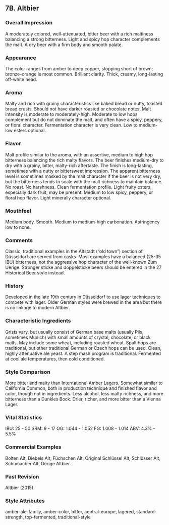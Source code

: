 ## 7B. Altbier

### Overall Impression

A moderately colored, well-attenuated, bitter beer with a rich maltiness balancing a strong bitterness. Light and spicy hop character complements the malt. A dry beer with a firm body and smooth palate.

### Appearance

The color ranges from amber to deep copper, stopping short of brown; bronze-orange is most common. Brilliant clarity. Thick, creamy, long-lasting off-white head.

### Aroma

Malty and rich with grainy characteristics like baked bread or nutty, toasted bread crusts. Should not have darker roasted or chocolate notes. Malt intensity is moderate to moderately-high. Moderate to low hops complement but do not dominate the malt, and often have a spicy, peppery, or floral character. Fermentation character is very clean. Low to medium-low esters optional.

### Flavor

Malt profile similar to the aroma, with an assertive, medium to high hop bitterness balancing the rich malty flavors. The beer finishes medium-dry to dry with a grainy, bitter, malty-rich aftertaste. The finish is long-lasting, sometimes with a nutty or bittersweet impression. The apparent bitterness level is sometimes masked by the malt character if the beer is not very dry, but the bitterness tends to scale with the malt richness to maintain balance. No roast. No harshness. Clean fermentation profile. Light fruity esters, especially dark fruit, may be present. Medium to low spicy, peppery, or floral hop flavor. Light minerally character optional.

### Mouthfeel

Medium body. Smooth. Medium to medium-high carbonation. Astringency low to none.

### Comments

Classic, traditional examples in the Altstadt (“old town”) section of Düsseldorf are served from casks. Most examples have a balanced (25-35 IBU) bitterness, not the aggressive hop character of the well-known Zum Uerige. Stronger sticke and doppelsticke beers should be entered in the 27 Historical Beer style instead.

### History

Developed in the late 19th century in Düsseldorf to use lager techniques to compete with lager. Older German styles were brewed in the area but there is no linkage to modern Altbier.

### Characteristic Ingredients

Grists vary, but usually consist of German base malts (usually Pils, sometimes Munich) with small amounts of crystal, chocolate, or black malts. May include some wheat, including roasted wheat. Spalt hops are traditional, but other traditional German or Czech hops can be used. Clean, highly attenuative ale yeast. A step mash program is traditional. Fermented at cool ale temperatures, then cold conditioned.

### Style Comparison

More bitter and malty than International Amber Lagers. Somewhat similar to California Common, both in production technique and finished flavor and color, though not in ingredients. Less alcohol, less malty richness, and more bitterness than a Dunkles Bock. Drier, richer, and more bitter than a Vienna Lager.

### Vital Statistics

IBU: 25 - 50
SRM: 9 - 17
OG: 1.044 - 1.052
FG: 1.008 - 1.014
ABV: 4.3% - 5.5%

### Commercial Examples

Bolten Alt, Diebels Alt, Füchschen Alt, Original Schlüssel Alt, Schlösser Alt, Schumacher Alt, Uerige Altbier.

### Past Revision

Altbier (2015)

### Style Attributes

amber-ale-family, amber-color, bitter, central-europe, lagered, standard-strength, top-fermented, traditional-style
